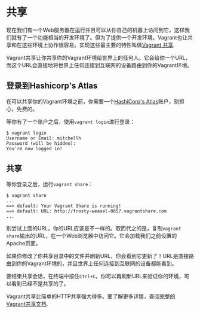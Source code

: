 
# 共享
现在我们有一个Web服务器在运行并且可以从你自己的机器上访问到它，这样我们就有了一个功能相当的开发环境了。但为了提供一个开发环境，Vagrant也让共享和在这些环境上协作很容易。实现这些最主要的特性叫做[Vagrant 共享][1].

Vagrant共享让你共享你的Vagrant环境给世界上的任何人。它会给你一个URL，而这个URL会直接地将世界上任何连接到互联网的设备路由到你的Vagrant环境。

## 登录到Hashicorp's Atlas
在可以共享你的Vagrant环境之前，你需要一个[HashiCorp's Atlas][2]账户，别担心，免费的。

等你有了一个账户之后，使用`vagrant login`进行登录：
```
$ vagrant login
Username or Email: mitchellh
Password (will be hidden):
You're now logged in!
```

## 共享
等你登录之后，运行`vagrant share`：
```
$ vagrant share
...
==> default: Your Vagrant Share is running!
==> default: URL: http://frosty-weasel-0857.vagrantshare.com
...
```
别尝试上面的URL，你的URL应该是不一样的。取而代之的是，复制`vagrant share`输出的URL，在一个Web浏览器中访问它。它会加载我们之前设置的Apache页面。

如果你修改了你共享目录中的文件并刷新URL，你会看到它更新了！URL是直接路由到你的Vagrant环境的，并且世界上任何连接到互联网的设备都能看到。

要结束共享会话，在终端中按住`Ctrl+C`。你可以再刷新URL来验证你的环境，可以看到已经不是共享的了。

Vagrant共享比简单的HTTP共享强大得多。要了解更多详情，查阅[完整的Vagrant共享文档][1].

[1]: /share/
[2]: https://atlas.hashicorp.com/
